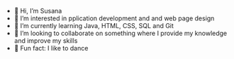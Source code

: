 - 👋 Hi, I’m Susana
- 👀 I’m interested in pplication development and and web page design
- 🌱 I’m currently learning Java, HTML, CSS, SQL and Git 
- 💞️ I’m looking to collaborate on something where I provide my knowledge and improve my skills
- 💃 Fun fact: I like to dance

<!---
SusanaSantosM/SusanaSantosM is a ✨ special ✨ repository because its `README.md` (this file) appears on your GitHub profile.
You can click the Preview link to take a look at your changes.
--->
